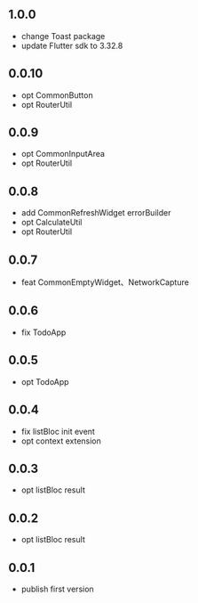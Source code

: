 ## 1.0.0
* change Toast package
* update Flutter sdk to 3.32.8

## 0.0.10
* opt CommonButton
* opt RouterUtil

## 0.0.9
* opt CommonInputArea
* opt RouterUtil

## 0.0.8
* add CommonRefreshWidget errorBuilder
* opt CalculateUtil
* opt RouterUtil

## 0.0.7
* feat CommonEmptyWidget、NetworkCapture

## 0.0.6
* fix TodoApp

## 0.0.5
* opt TodoApp

## 0.0.4
* fix listBloc init event
* opt context extension

## 0.0.3
* opt listBloc result

## 0.0.2
* opt listBloc result

## 0.0.1
* publish first version